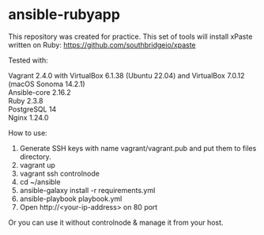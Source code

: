 # ansible-rubyapp
This repository was created for practice.
This set of tools will install xPaste written on Ruby: https://github.com/southbridgeio/xpaste

Tested with:

Vagrant 2.4.0 with VirtualBox 6.1.38 (Ubuntu 22.04) and VirtualBox 7.0.12 (macOS Sonoma 14.2.1)<br />
Ansible-core 2.16.2<br />
Ruby 2.3.8<br />
PostgreSQL 14<br />
Nginx 1.24.0<br />

How to use:

1. Generate SSH keys with name vagrant/vagrant.pub and put them to files directory.
2. vagrant up
3. vagrant ssh controlnode
4. cd ~/ansible
5. ansible-galaxy install -r requirements.yml
6. ansible-playbook playbook.yml
7. Open http://\<your-ip-address\> on 80 port

Or you can use it without controlnode & manage it from your host.